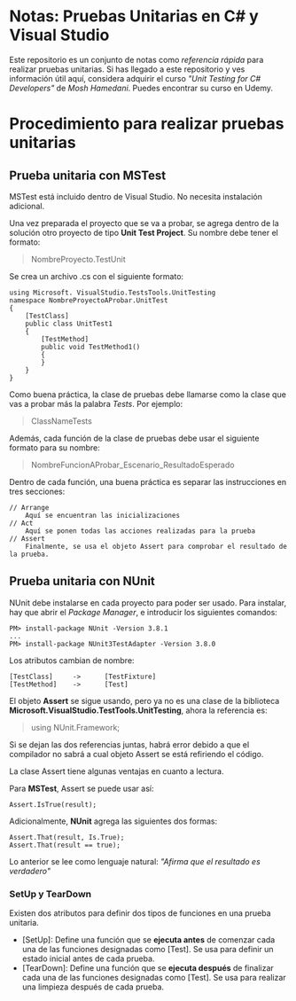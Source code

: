 # Notas: Pruebas Unitarias en C# y Visual Studio
Este repositorio es un conjunto de notas como _referencia rápida_ para realizar pruebas unitarias. Si has llegado a este repositorio y ves información útil aquí, considera adquirir el curso _"Unit Testing for C# Developers"_ de _Mosh Hamedani_. Puedes encontrar su curso en Udemy.

# Procedimiento para realizar pruebas unitarias

## Prueba unitaria con MSTest

MSTest está incluido dentro de Visual Studio. No necesita instalación adicional.

Una vez preparada el proyecto que se va a probar, se agrega dentro de la solución otro proyecto de tipo **Unit Test Project**. Su nombre debe tener el formato:

> NombreProyecto.TestUnit


Se crea un archivo .cs con el siguiente formato:

```
using Microsoft. VisualStudio.TestsTools.UnitTesting
namespace NombreProyectoAProbar.UnitTest
{
    [TestClass]
    public class UnitTest1
    {
        [TestMethod]
        public void TestMethod1()
        {
        }
    }
}
```

Como buena práctica, la clase de pruebas debe llamarse como la clase que vas a probar más la palabra _Tests_. Por ejemplo:

> ClassNameTests

Además, cada función de la clase de pruebas debe usar el siguiente formato para su nombre:

> NombreFuncionAProbar\_Escenario\_ResultadoEsperado

Dentro de cada función, una buena práctica es separar las instrucciones en tres secciones:

```
// Arrange
    Aquí se encuentran las inicializaciones
// Act
    Aquí se ponen todas las acciones realizadas para la prueba
// Assert
    Finalmente, se usa el objeto Assert para comprobar el resultado de la prueba.
```

## Prueba unitaria con NUnit

NUnit debe instalarse en cada proyecto para poder ser usado. Para instalar, hay que abrir el _Package Manager_, e introducir los siguientes comandos:

```shell
PM> install-package NUnit -Version 3.8.1
...
PM> install-package NUnit3TestAdapter -Version 3.8.0
```

Los atributos cambian de nombre:

```
[TestClass]     ->      [TestFixture]
[TestMethod]    ->      [Test]
```

El objeto **Assert** se sigue usando, pero ya no es una clase de la biblioteca **Microsoft.VisualStudio.TestTools.UnitTesting**, ahora la referencia es:

> using NUnit.Framework;

Si se dejan las dos referencias juntas, habrá error debido a que el compilador no sabrá a cual objeto Assert se está refiriendo el código.

La clase Assert tiene algunas ventajas en cuanto a lectura.

Para **MSTest**, Assert se puede usar así:
```
Assert.IsTrue(result);
```

Adicionalmente, **NUnit** agrega las siguientes dos formas:
```
Assert.That(result, Is.True);
Assert.That(result == true);
```
Lo anterior se lee como lenguaje natural: _"Afirma que el resultado es verdadero"_

### SetUp y TearDown

Existen dos atributos para definir dos tipos de funciones en una prueba unitaria.

* [SetUp]: Define una función que se **ejecuta antes** de comenzar cada una de las funciones designadas como [Test]. Se usa para definir un estado inicial antes de cada prueba.
* [TearDown]: Define una función que se **ejecuta después** de finalizar cada una de las funciones designadas como [Test]. Se usa para realizar una limpieza después de cada prueba.
